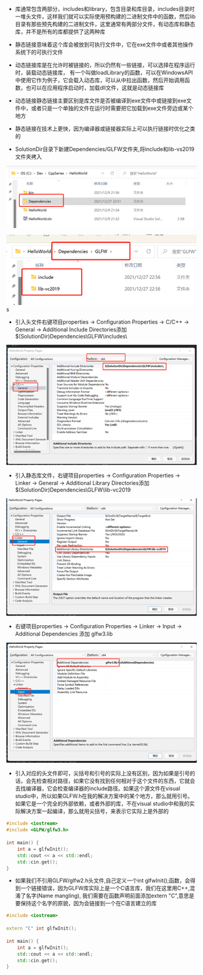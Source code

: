- 库通常包含两部分，includes和library，包含目录和库目录，includes目录时一堆头文件，这样我们就可以实际使用预构建的二进制文件中的函数，然后lib目录有那些预先构建的二进制文件，这里通常有两部分文件，有动态库和静态库，并不是所有的库都提供了这两种库
- 静态链接意味着这个库会被放到可执行文件中，它在exe文件中或者其他操作系统下的可执行文件
- 动态链接库是在允许时被链接的，所以仍然有一些链接，可以选择在程序运行时，装载动态链接库， 有一个叫做loadLibrary的函数，可以在WindowsAPI中使用它作为例子，它会载入动态库，可以从中拉出函数，然后开始调用函数，也可以在应用程序启动时，加载dll文件，这就是动态链接库
- 动态链接静态链接主要区别是库文件是否被编译到exe文件中或链接到exe文件中，或者只是一个单独的文件在运行时需要把它加载到exe文件旁边或某个地方
- 静态链接在技术上更快，因为编译器或链接器实际上可以执行链接时优化之类的

- SolutionDir目录下新建Dependencies/GLFW文件夹,将include和lib-vs2019文件夹拷入

![Dependencies](./images/Dependencies.png)

![GLFW](./images/GLFW.jpg)s

- 引入头文件右键项目properties -> Configuration Properties -> C/C++ -> General -> Additional Include Directories添加$(SolutionDir)Dependencies\GLFW\includes\

![include](./images/include.jpg)

- 引入静态库文件，右键项目properties -> Configuration Properties -> Linker -> General -> Additional Library Directories添加$(SolutionDir)Dependencies\GLFW\lib-vc2019

![](./images/static-general.jpg)

- 右键项目properties -> Configuration Properties -> Linker -> Input -> Additional Dependencies 添加 glfw3.lib

![](./images/static-input.jpg)

- 引入对应的头文件即可，尖括号和引号的实际上没有区别，因为如果是引号的话，会先检查相对路径，如果它没有找到任何相对于这个文件的东西，它就会去找编译器，它会检查编译器的include路径。如果这个源文件在visual studio中，所以如果GLFW.h在我的解决方案中的某个地方，那么就用引号。如果它是一个完全的外部依赖，或者外部的库，不在visual studio中和我的实际解决方案一起编译，那么就用尖括号，来表示它实际上是外部的

```c++
#include <iostream>
#include <GLFW/glfw3.h>

int main() {
    int a = glfwInit();
    std::cout << a << std::endl;
    std::cin.get();
}
```

- 如果我们不引用GLFW/glfw2.h头文件,自己定义一个int glfwInit();函数，会得到一个链接错误，因为GLFW库实际上是一个C语言库，我们在这里用C++,混淆了名字(Name mangling), 我们需要在函数声明前面添加extern "C",意思是要保持这个名字的原貌，因为会链接到一个在C语言建立的库

```c++
#include <iostream>

extern "C" int glfwInit();

int main() {
    int a = glfwInit();
    std::cout << a << std::endl;
    std::cin.get();
}
```

